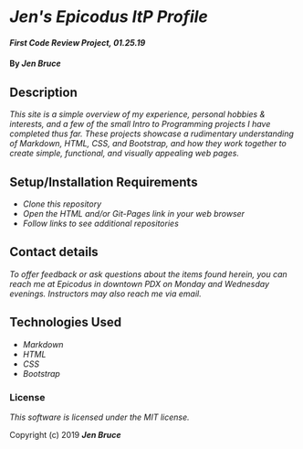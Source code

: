 # _Jen's Epicodus ItP Profile_

#### _First Code Review Project, 01.25.19_

#### By _**Jen Bruce**_

## Description

_This site is a simple overview of my experience, personal hobbies & interests, and a few of the small Intro to Programming projects I have completed thus far. These projects showcase a rudimentary understanding of Markdown, HTML, CSS, and Bootstrap, and how they work together to create simple, functional, and visually appealing web pages._

## Setup/Installation Requirements

* _Clone this repository_
* _Open the HTML and/or Git-Pages link in your web browser_
* _Follow links to see additional repositories_


## Contact details

_To offer feedback or ask questions about the items found herein, you can reach me at Epicodus in downtown PDX on Monday and Wednesday evenings. Instructors may also reach me via email._

## Technologies Used

* _Markdown_
* _HTML_
* _CSS_
* _Bootstrap_

### License

*This software is licensed under the MIT license.*

Copyright (c) 2019 **_Jen Bruce_**